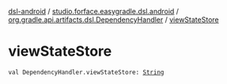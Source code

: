 [dsl-android](../../index.md) / [studio.forface.easygradle.dsl.android](../index.md) / [org.gradle.api.artifacts.dsl.DependencyHandler](index.md) / [viewStateStore](./view-state-store.md)

# viewStateStore

`val DependencyHandler.viewStateStore: `[`String`](https://kotlinlang.org/api/latest/jvm/stdlib/kotlin/-string/index.html)